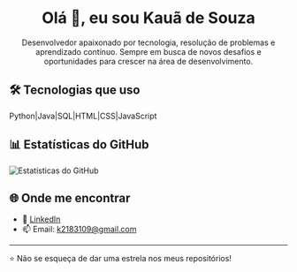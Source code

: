 
<h1 align="center">Olá 👋, eu sou Kauã de Souza</h1>
<p align="center">Desenvolvedor apaixonado por tecnologia, resolução de problemas e aprendizado contínuo. Sempre em busca de novos desafios e oportunidades para crescer na área de desenvolvimento.</p>

## 🛠️ Tecnologias que uso
Python|Java|SQL|HTML|CSS|JavaScript

## 📊 Estatísticas do GitHub
![Estatísticas do GitHub](https://github-readme-stats.vercel.app/api?username=Kdsea&show_icons=true&theme=radical)

## 🌐 Onde me encontrar
- 💼 [LinkedIn](https://www.linkedin.com/in/kauã-de-souza-araujo-739073345/)
- 📫 Email: k2183109@gmail.com

---

⭐️ Não se esqueça de dar uma estrela nos meus repositórios!
